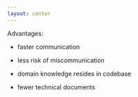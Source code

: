 ```yaml
---
layout: center
---
```


Advantages:

* faster communication

* less risk of miscommunication

* domain knowledge resides in codebase

* fewer technical documents 


